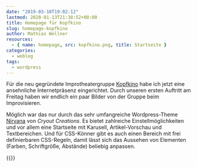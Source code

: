 ```yaml
---
date: "2019-03-10T19:02:12"
lastmod: 2020-01-13T21:38:52+00:00
title: Homepage für Kopfkino
slug: homepage-kopfkino
author: Mathias Wellner
resources:
  - { name: homepage, src: kopfkino.png, title: Startseite }
categories:
  - weblog
tags:
  - wordpress
---
```

Für die neu gegründete Improtheatergruppe [Kopfkino](https://kopfkino-darmstadt.de/) habe ich jetzt eine ansehnliche Internetpräsenz eingerichtet. Durch unseren ersten Auftritt am Freitag haben wir endlich ein paar Bilder von der Gruppe beim Improvisieren. 
<!--more-->

Möglich war das nur durch das sehr umfangreiche Wordpress-Theme [Nirvana](https://www.cryoutcreations.eu/wordpress-themes/nirvana) von _Cryout Creations_. Es bietet zahlreiche Einstellmöglichkeiten und vor allem eine Startseite mit Karusell, Artikel-Vorschau und Textbereichen. Und für CSS-Könner gibt es auch einen Bereich mit frei definierbaren CSS-Regeln, damit lässt sich das Aussehen von Elementen (Farben, Schriftgröße, Abstände) beliebig anpassen.

{{<responsive-image name="homepage">}}
